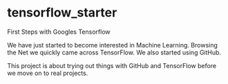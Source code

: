# tensorflow_starter

First Steps with Googles Tensorflow

We have just started to become interested in Machine Learning. Browsing the Net we quickly 
came across TensorFlow. We also started using GitHub.

This project is about trying out things with GitHub and TensorFlow before we move on to
real projects.  